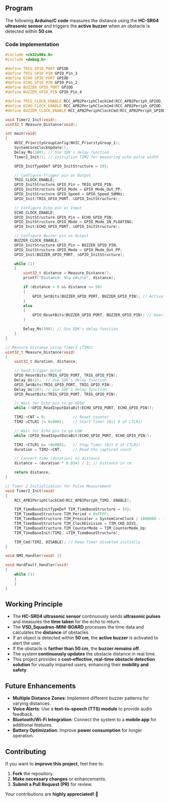 ## **Program**  
The following **Arduino/C code** measures the distance using the **HC-SR04 ultrasonic sensor** and triggers the **active buzzer** when an obstacle is detected within **50 cm**.  

### **Code Implementation**
```cpp
#include <ch32v00x.h>
#include <debug.h>

#define TRIG_GPIO_PORT GPIOD
#define TRIG_GPIO_PIN GPIO_Pin_3
#define ECHO_GPIO_PORT GPIOD
#define ECHO_GPIO_PIN GPIO_Pin_2
#define BUZZER_GPIO_PORT GPIOD
#define BUZZER_GPIO_PIN GPIO_Pin_4

#define TRIG_CLOCK_ENABLE RCC_APB2PeriphClockCmd(RCC_APB2Periph_GPIOD, ENABLE)
#define ECHO_CLOCK_ENABLE RCC_APB2PeriphClockCmd(RCC_APB2Periph_GPIOD, ENABLE)
#define BUZZER_CLOCK_ENABLE RCC_APB2PeriphClockCmd(RCC_APB2Periph_GPIOD, ENABLE)

void Timer2_Init(void);
uint32_t Measure_Distance(void);

int main(void)
{
    NVIC_PriorityGroupConfig(NVIC_PriorityGroup_1);
    SystemCoreClockUpdate();
    Delay_Ms(100); // Use SDK's delay function
    Timer2_Init(); // Initialize TIM2 for measuring echo pulse width

    GPIO_InitTypeDef GPIO_InitStructure = {0};

    // Configure Trigger pin as Output
    TRIG_CLOCK_ENABLE;
    GPIO_InitStructure.GPIO_Pin = TRIG_GPIO_PIN;
    GPIO_InitStructure.GPIO_Mode = GPIO_Mode_Out_PP;
    GPIO_InitStructure.GPIO_Speed = GPIO_Speed_50MHz;
    GPIO_Init(TRIG_GPIO_PORT, &GPIO_InitStructure);

    // Configure Echo pin as Input
    ECHO_CLOCK_ENABLE;
    GPIO_InitStructure.GPIO_Pin = ECHO_GPIO_PIN;
    GPIO_InitStructure.GPIO_Mode = GPIO_Mode_IN_FLOATING;
    GPIO_Init(ECHO_GPIO_PORT, &GPIO_InitStructure);

    // Configure Buzzer pin as Output
    BUZZER_CLOCK_ENABLE;
    GPIO_InitStructure.GPIO_Pin = BUZZER_GPIO_PIN;
    GPIO_InitStructure.GPIO_Mode = GPIO_Mode_Out_PP;
    GPIO_Init(BUZZER_GPIO_PORT, &GPIO_InitStructure);

    while (1)
    {
        uint32_t distance = Measure_Distance();
        printf("Distance: %lu cm\r\n", distance);

        if (distance > 0 && distance <= 50)
        {
            GPIO_SetBits(BUZZER_GPIO_PORT, BUZZER_GPIO_PIN); // Activate buzzer
        }
        else
        {
            GPIO_ResetBits(BUZZER_GPIO_PORT, BUZZER_GPIO_PIN); // Deactivate buzzer
        }

        Delay_Ms(100); // Use SDK's delay function
    }
}

// Measure distance using Timer2 (TIM2)
uint32_t Measure_Distance(void)
{
    uint32_t duration, distance;

    // Send trigger pulse
    GPIO_ResetBits(TRIG_GPIO_PORT, TRIG_GPIO_PIN);
    Delay_Us(2);  // Use SDK's delay function
    GPIO_SetBits(TRIG_GPIO_PORT, TRIG_GPIO_PIN);
    Delay_Us(10); // Use SDK's delay function
    GPIO_ResetBits(TRIG_GPIO_PORT, TRIG_GPIO_PIN);

    // Wait for Echo pin to go HIGH
    while (!GPIO_ReadInputDataBit(ECHO_GPIO_PORT, ECHO_GPIO_PIN));

    TIM2->CNT = 0;            // Reset counter
    TIM2->CTLR1 |= 0x0001;    // Start Timer (Bit 0 of CTLR1)

    // Wait for Echo pin to go LOW
    while (GPIO_ReadInputDataBit(ECHO_GPIO_PORT, ECHO_GPIO_PIN));

    TIM2->CTLR1 &= ~0x0001;   // Stop Timer (Bit 0 of CTLR1)
    duration = TIM2->CNT;     // Read the captured count

    // Convert time (duration) to distance
    distance = (duration * 0.034) / 2; // Distance in cm

    return distance;
}

// Timer 2 Initialization for Pulse Measurement
void Timer2_Init(void)
{
    RCC_APB1PeriphClockCmd(RCC_APB1Periph_TIM2, ENABLE);

    TIM_TimeBaseInitTypeDef TIM_TimeBaseStructure = {0};
    TIM_TimeBaseStructure.TIM_Period = 0xFFFF;
    TIM_TimeBaseStructure.TIM_Prescaler = SystemCoreClock / 1000000 - 1; // 1µs per count
    TIM_TimeBaseStructure.TIM_ClockDivision = TIM_CKD_DIV1;
    TIM_TimeBaseStructure.TIM_CounterMode = TIM_CounterMode_Up;
    TIM_TimeBaseInit(TIM2, &TIM_TimeBaseStructure);

    TIM_Cmd(TIM2, DISABLE); // Keep Timer disabled initially
}

void NMI_Handler(void) {}

void HardFault_Handler(void)
{
    while (1)
    {
    }
}

```


## **Working Principle**  
- The **HC-SR04 ultrasonic sensor** continuously sends **ultrasonic pulses** and measures the **time taken** for the echo to return.  
- The **VSD_Squadron-MINI-BOARD** processes the time data and calculates the **distance** of obstacles.  
- If an object is detected within **50 cm**, the **active buzzer** is activated to alert the user.  
- If the obstacle is **farther than 50 cm**, the **buzzer remains off**.  
- The system **continuously updates** the obstacle distance in real time.  
- This project provides a **cost-effective, real-time obstacle detection solution** for visually impaired users, enhancing their **mobility and safety**.  


## **Future Enhancements**  
- **Multiple Distance Zones**: Implement different buzzer patterns for varying distances.  
- **Voice Alerts**: Use a **text-to-speech (TTS) module** to provide audio feedback.  
- **Bluetooth/Wi-Fi Integration**: Connect the system to a **mobile app** for additional features.  
- **Battery Optimization**: Improve **power consumption** for longer operation.  



## **Contributing**  
If you want to **improve this project**, feel free to:  
1. **Fork** the repository.  
2. **Make necessary changes** or enhancements.  
3. **Submit a Pull Request (PR)** for review.  

Your contributions are **highly appreciated!** 🚀  


